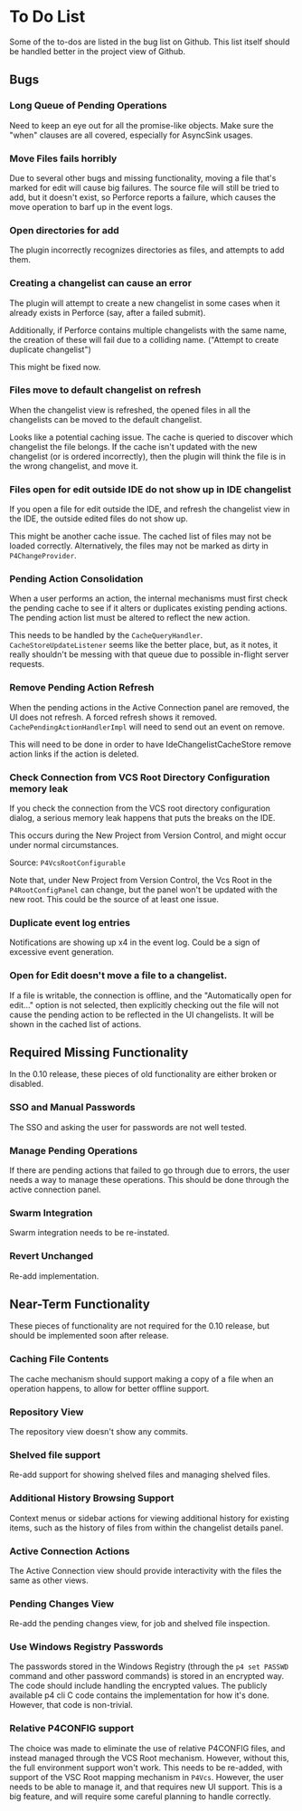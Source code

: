 # To Do List

Some of the to-dos are listed in the bug list on Github.  This list itself should be handled better in the project view
of Github.



## Bugs

### Long Queue of Pending Operations

Need to keep an eye out for all the promise-like objects.  Make sure the "when" clauses are all covered, especially for
AsyncSink usages.

### Move Files fails horribly

Due to several other bugs and missing functionality, moving a file that's marked for edit will cause big failures.  The
source file will still be tried to add, but it doesn't exist, so Perforce reports a failure, which causes the move
operation to barf up in the event logs.

### Open directories for add

The plugin incorrectly recognizes directories as files, and attempts to add them.

### Creating a changelist can cause an error

The plugin will attempt to create a new changelist in some cases when it already exists in Perforce (say, after a failed
submit).

Additionally, if Perforce contains multiple changelists with the same name, the creation of these will fail due to a
colliding name. ("Attempt to create duplicate changelist")

This might be fixed now.

### Files move to default changelist on refresh

When the changelist view is refreshed, the opened files in all the changelists can be moved to the default changelist.

Looks like a potential caching issue.  The cache is queried to discover which changelist the file belongs.  If the cache
isn't updated with the new changelist (or is ordered incorrectly), then the plugin will think the file is in the wrong
changelist, and move it.

### Files open for edit outside IDE do not show up in IDE changelist

If you open a file for edit outside the IDE, and refresh the changelist view in the IDE, the outside edited files do not
show up.

This might be another cache issue.  The cached list of files may not be loaded correctly.  Alternatively, the files may
not be marked as dirty in `P4ChangeProvider`.

### Pending Action Consolidation

When a user performs an action, the internal mechanisms must first check the pending cache to see if it alters or
duplicates existing pending actions.  The pending action list must be altered to reflect the new action.

This needs to be handled by the `CacheQueryHandler`.  `CacheStoreUpdateListener` seems like the better place, but,
as it notes, it really shouldn't be messing with that queue due to possible in-flight server requests.

### Remove Pending Action Refresh

When the pending actions in the Active Connection panel are removed, the UI does not refresh.  A forced refresh shows it
removed.   `CachePendingActionHandlerImpl` will need to send out an event on remove.

This will need to be done in order to have IdeChangelistCacheStore remove action links if the action is deleted.

### Check Connection from VCS Root Directory Configuration memory leak

If you check the connection from the VCS root directory configuration dialog, a serious memory leak happens that puts
the breaks on the IDE.

This occurs during the New Project from Version Control, and might occur under normal circumstances.

Source: `P4VcsRootConfigurable`

Note that, under New Project from Version Control, the Vcs Root in the `P4RootConfigPanel` can change, but the panel
won't be updated with the new root.  This could be the source of at least one issue.

### Duplicate event log entries

Notifications are showing up x4 in the event log.  Could be a sign of excessive event generation.

### Open for Edit doesn't move a file to a changelist.

If a file is writable, the connection is offline, and the "Automatically open for edit..." option is not selected, then
explicitly checking out the file will not cause the pending action to be reflected in the UI changelists.  It will be
shown in the cached list of actions.



## Required Missing Functionality

In the 0.10 release, these pieces of old functionality are either broken or disabled.

### SSO and Manual Passwords

The SSO and asking the user for passwords are not well tested.

### Manage Pending Operations

If there are pending actions that failed to go through due to errors, the user needs a way to manage these operations.
This should be done through the active connection panel.

### Swarm Integration

Swarm integration needs to be re-instated.

### Revert Unchanged

Re-add implementation.



## Near-Term Functionality

These pieces of functionality are not required for the 0.10 release, but should be implemented soon after release.

### Caching File Contents

The cache mechanism should support making a copy of a file when an operation happens, to allow for better offline
support.

### Repository View

The repository view doesn't show any commits.

### Shelved file support

Re-add support for showing shelved files and managing shelved files.

### Additional History Browsing Support

Context menus or sidebar actions for viewing additional history for existing items, such as the history of files from
within the changelist details panel. 

### Active Connection Actions

The Active Connection view should provide interactivity with the files the same as other views.

### Pending Changes View

Re-add the pending changes view, for job and shelved file inspection.

### Use Windows Registry Passwords

The passwords stored in the Windows Registry (through the `p4 set PASSWD` command and other password commands) is stored
in an encrypted way.  The code should include handling the encrypted values.  The publicly available p4 cli C code
contains the implementation for how it's done.  However, that code is non-trivial. 

### Relative P4CONFIG support

The choice was made to eliminate the use of relative P4CONFIG files, and instead managed through the VCS Root mechanism.
However, without this, the full environment support won't work.  This needs to be re-added, with support of the VSC Root
mapping mechanism in `P4Vcs`.  However, the user needs to be able to manage it, and that requires new UI support.  This
is a big feature, and will require some careful planning to handle correctly.
